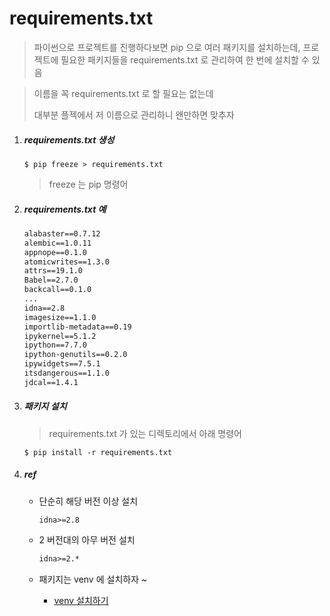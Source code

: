 # requirements.txt

> 파이썬으로 프로젝트를 진행하다보면 pip 으로 여러 패키지를 설치하는데, 프로젝트에 필요한 패키지들을 requirements.txt 로 관리하여 한 번에 설치할 수 있음

> 이름을 꼭 requirements.txt 로 할 필요는 없는데
>
> 대부분 플젝에서 저 이름으로 관리하니 왠만하면 맞추자

1. ##### requirements.txt 생성

   ```shell
   $ pip freeze > requirements.txt
   ```

   > freeze 는 pip 명령어

2. ##### requirements.txt 예

   ```txt
   alabaster==0.7.12
   alembic==1.0.11
   appnope==0.1.0
   atomicwrites==1.3.0
   attrs==19.1.0
   Babel==2.7.0
   backcall==0.1.0
   ...
   idna==2.8
   imagesize==1.1.0
   importlib-metadata==0.19
   ipykernel==5.1.2
   ipython==7.7.0
   ipython-genutils==0.2.0
   ipywidgets==7.5.1
   itsdangerous==1.1.0
   jdcal==1.4.1
   ```

3. ##### 패키지 설치

   > requirements.txt 가 있는 디렉토리에서 아래 명령어

   ```shell
   $ pip install -r requirements.txt
   ```

4. ##### ref

   - 단순히 해당 버전 이상 설치

     ```tzt
     idna>=2.8
     ```

   - 2 버전대의 아무 버전 설치

     ```txt
     idna>=2.*
     ```

   - 패키지는 venv 에 설치하자 ~

     - [venv 설치하기](/python_virtual_environment.md)

